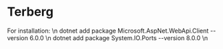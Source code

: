 # Terberg

For installation: \n
dotnet add package Microsoft.AspNet.WebApi.Client --version 6.0.0 \n
dotnet add package System.IO.Ports --version 8.0.0 \n
